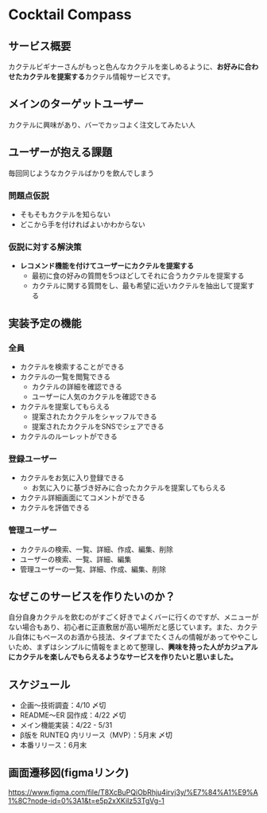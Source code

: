 # Cocktail Compass

## サービス概要
カクテルビギナーさんがもっと色んなカクテルを楽しめるように、**お好みに合わせたカクテルを提案する**カクテル情報サービスです。

## メインのターゲットユーザー
カクテルに興味があり、バーでカッコよく注文してみたい人

## ユーザーが抱える課題
毎回同じようなカクテルばかりを飲んでしまう

### 問題点仮説
- そもそもカクテルを知らない
- どこから手を付ければよいかわからない

### 仮説に対する解決策
- **レコメンド機能を付けてユーザーにカクテルを提案する**
  - 最初に食の好みの質問を5つほどしてそれに合うカクテルを提案する
  - カクテルに関する質問をし、最も希望に近いカクテルを抽出して提案する

## 実装予定の機能
### 全員
- カクテルを検索することができる
- カクテルの一覧を閲覧できる
  - カクテルの詳細を確認できる
  - ユーザーに人気のカクテルを確認できる
- カクテルを提案してもらえる
  - 提案されたカクテルをシャッフルできる
  - 提案されたカクテルをSNSでシェアできる
- カクテルのルーレットができる
### 登録ユーザー
- カクテルをお気に入り登録できる
  - お気に入りに基づき好みに合ったカクテルを提案してもらえる
- カクテル詳細画面にてコメントができる
- カクテルを評価できる
### 管理ユーザー
- カクテルの検索、一覧、詳細、作成、編集、削除
- ユーザーの検索、一覧、詳細、編集
- 管理ユーザーの一覧、詳細、作成、編集、削除


## なぜこのサービスを作りたいのか？
自分自身カクテルを飲むのがすごく好きでよくバーに行くのですが、メニューがない場合もあり、初心者に正直敷居が高い場所だと感じています。また、カクテル自体にもベースのお酒から技法、タイプまでたくさんの情報があってややこしいため、まずはシンプルに情報をまとめて整理し、**興味を持った人がカジュアルにカクテルを楽しんでもらえるようなサービスを作りたいと思いました。**

## スケジュール
- 企画〜技術調査：4/10 〆切
- README〜ER 図作成：4/22 〆切
- メイン機能実装：4/22 - 5/31
- β版を RUNTEQ 内リリース（MVP）：5月末 〆切
- 本番リリース：6月末

## 画面遷移図(figmaリンク)
https://www.figma.com/file/T8XcBuPQiObRhju4irvj3y/%E7%84%A1%E9%A1%8C?node-id=0%3A1&t=e5p2xXKiIz53TgVg-1